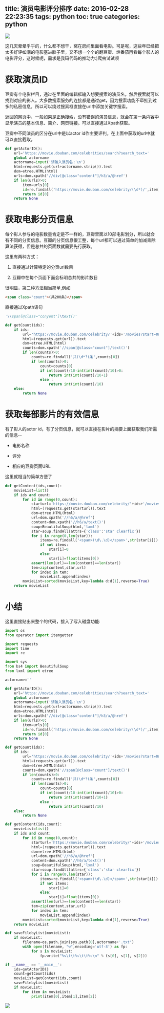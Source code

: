 title: 演员电影评分排序
date: 2016-02-28 22:23:35
tags: python
toc: true
categories: python
---

![](http://7xowaa.com1.z0.glb.clouddn.com/origin.jpg?imageView/2/w/610/q/100)

这几天晕晕乎乎的，什么都不想干，窝在房间里面看电影。可是呢，这些年已经把太多好评如潮的电影塞进脑子里，又不想一个个的翻豆瓣、烂番茄再看每个影人的电影评分，这时候呢，需求是我码代码的推动力:)爬虫试试呗

<!--more-->

# 获取演员ID #

豆瓣有个电影栏目，通过在里面的编辑框输入想要搜索的演员名，然后搜索就可以找到对应的影人。大多数搜索服务的连接都是通过get，因为搜索功能不牵扯到过多的私密信息，所以可以绕过搜索框直接在url中添加关键字搜索。


返回的网页中，一般如果是正确搜索，没有错误的演员信息，就会在第一条内容中显示演员的基本信息、简介、网页链接。可以直接通过Xpath获取。


豆瓣中不同演员的区分在url中是以actor id作主要评判。在上面中获取的url中就可以直接截取。

```python
def getActorID():
    url='https://movie.douban.com/celebrities/search?search_text='
    global actorname
    actorname=input('请输入演员名：\n')
    html=requests.get(url+actorname.strip()).text
    dom=etree.HTML(html)
    urls=dom.xpath('//div[@class="content"]/h3/a/@href')
    if len(urls)>0:
        item=urls[0]
        id=re.findall('https://movie.douban.com/celebrity/(\d*)/',item)
        return id[0]
    return None
```

# 获取电影分页信息 #

每个影人参与的电影数量肯定是不一样的，豆瓣里面以10部电影划分，所以就会有不同的分页信息。豆瓣的分页信息很工整，每个url都可以通过简单的加减乘除算法获得，但是总共的页面数就需要先行获取。

这里有两种方式：

1. 直接通过计算特定的分页url数目

2. 豆瓣中在每个页面下面会标明总共的影片数目

很明显，第二种方法相当简单,例如

```html
<span class="count">(共200条)</span>
```

直接通过Xpath语句

```python
'\\span[@class="conyent"]\text()'
``` 

```python
def getCount(ids):
    if ids:
        url='https://movie.douban.com/celebrity/'+ids+'/movies?start=0&format=pic&sortby=time&'
        html=(requests.get(url)).text
        dom=etree.HTML(html)
        counts=dom.xpath('//span[@class="count"]/text()')
        if len(counts)>0:
            counts=re.findall('共(\d*?)条',counts[0])
            if len(counts)>0:
                count=counts[0]
                if int(count)/10-int(int(count)/10)>0:
                    return int(int(count)/10+1)
                else :
                    return int(int(count)/10)
    else:
        return None
```

# 获取每部影片的有效信息 #
有了影人的actor id，有了分页信息，就可以直接在影片的摘要上面获取我们所需的信息--

- 电影名称

- 评分

- 相应的豆瓣页面URL

这里就相当的简单方便了

```python
def getContent(ids,count):
    movieList=list()
    if ids and count:
        for id in range(0,count):
            starturl='https://movie.douban.com/celebrity/'+ids+'/movies?start='+str(id*10)+'&format=pic&sortby=time&'
            html=(requests.get(starturl)).text
            dom=etree.HTML(html)
            url=dom.xpath('//h6/a/@href')
            content=dom.xpath('//h6/a/text()')
            soup=BeautifulSoup(html,'lxml')
            star=soup.findAll(attrs={'class':'star clearfix'})
            for i in range(0,len(star)):
                items=re.findall('<span>(\d\.\d)</span>',str(star[i]))
                if not items:
                    star[i]=0
                else:
                    star[i]=float(items[0])
            assert(len(url)==len(content)==len(star))
            tem=zip(content,star,url)
            for index in tem:
                movieList.append(index)
        movieList=sorted(movieList,key=lambda d:d[1],reverse=True)
    return movieList
```   

# 小结 #

这里直接贴出来整个的代码，接入了写入磁盘功能:

```python
import os
from operator import itemgetter

import requests
import time
import re

import sys
from bs4 import BeautifulSoup
from lxml import etree

actorname=''

def getActorID():
    url='https://movie.douban.com/celebrities/search?search_text='
    global actorname
    actorname=input('请输入演员名：\n')
    html=requests.get(url+actorname.strip()).text
    dom=etree.HTML(html)
    urls=dom.xpath('//div[@class="content"]/h3/a/@href')
    if len(urls)>0:
        item=urls[0]
        id=re.findall('https://movie.douban.com/celebrity/(\d*)/',item)
        return id[0]
    return None

def getCount(ids):
    if ids:
        url='https://movie.douban.com/celebrity/'+ids+'/movies?start=0&format=pic&sortby=time&'
        html=(requests.get(url)).text
        dom=etree.HTML(html)
        counts=dom.xpath('//span[@class="count"]/text()')
        if len(counts)>0:
            counts=re.findall('共(\d*?)条',counts[0])
            if len(counts)>0:
                count=counts[0]
                if int(count)/10-int(int(count)/10)>0:
                    return int(int(count)/10+1)
                else :
                    return int(int(count)/10)
    else:
        return None

def getContent(ids,count):
    movieList=list()
    if ids and count:
        for id in range(0,count):
            starturl='https://movie.douban.com/celebrity/'+ids+'/movies?start='+str(id*10)+'&format=pic&sortby=time&'
            html=(requests.get(starturl)).text
            dom=etree.HTML(html)
            url=dom.xpath('//h6/a/@href')
            content=dom.xpath('//h6/a/text()')
            soup=BeautifulSoup(html,'lxml')
            star=soup.findAll(attrs={'class':'star clearfix'})
            for i in range(0,len(star)):
                items=re.findall('<span>(\d\.\d)</span>',str(star[i]))
                if not items:
                    star[i]=0
                else:
                    star[i]=float(items[0])
            assert(len(url)==len(content)==len(star))
            tem=zip(content,star,url)
            for index in tem:
                movieList.append(index)
        movieList=sorted(movieList,key=lambda d:d[1],reverse=True)
    return movieList

def saveFilebyList(movieList):
    if movieList:
        filename=os.path.join(sys.path[0],actorname+'.txt')
        with open(filename, "w",encoding='utf-8') as fp:
            for s in movieList:
                fp.write("%s\t\t%s\t\t%s\n" % (s[0], s[1], s[2]))

if __name__ == '__main__':
    ids=getActorID()
    count=getCount(ids)
    movieList=getContent(ids,count)
    saveFilebyList(movieList)
    if movieList:
        for item in movieList:
            print(item[0],item[1],item[2])

```

![](http://7xowaa.com1.z0.glb.clouddn.com/actor.png)